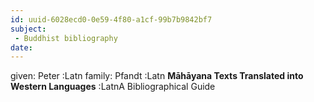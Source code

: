 ```yaml
---
id: uuid-6028ecd0-0e59-4f80-a1cf-99b7b9842bf7
subject: 
 - Buddhist bibliography
date: 
---
```


given: Peter :Latn
family: Pfandt :Latn
**Māhāyana Texts Translated into Western Languages** :LatnA Bibliographical Guide